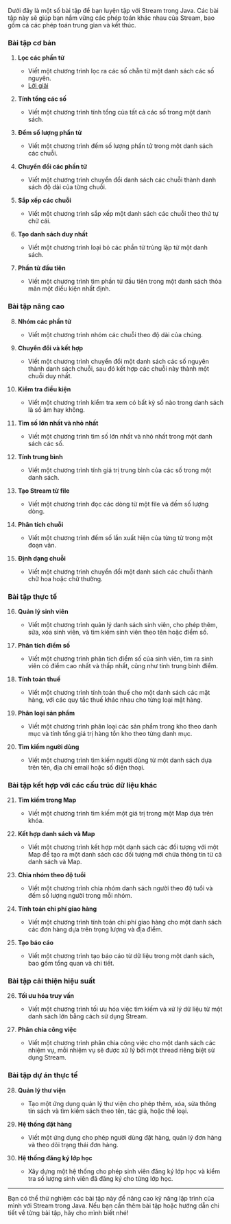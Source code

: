 Dưới đây là một số bài tập để bạn luyện tập với Stream trong Java. Các bài tập này sẽ giúp bạn nắm vững các phép toán khác nhau của Stream, bao gồm cả các phép toán trung gian và kết thúc.

### Bài tập cơ bản

1. **Lọc các phần tử**
   - Viết một chương trình lọc ra các số chẵn từ một danh sách các số nguyên.
   - [Lời giải](./excercise_java_stream_methods/FilterElementsWithEvenNumbers.java)

2. **Tính tổng các số**
   - Viết một chương trình tính tổng của tất cả các số trong một danh sách.

3. **Đếm số lượng phần tử**
   - Viết một chương trình đếm số lượng phần tử trong một danh sách các chuỗi.

4. **Chuyển đổi các phần tử**
   - Viết một chương trình chuyển đổi danh sách các chuỗi thành danh sách độ dài của từng chuỗi.

5. **Sắp xếp các chuỗi**
   - Viết một chương trình sắp xếp một danh sách các chuỗi theo thứ tự chữ cái.

6. **Tạo danh sách duy nhất**
   - Viết một chương trình loại bỏ các phần tử trùng lặp từ một danh sách.

7. **Phần tử đầu tiên**
   - Viết một chương trình tìm phần tử đầu tiên trong một danh sách thỏa mãn một điều kiện nhất định.

### Bài tập nâng cao

8. **Nhóm các phần tử**
   - Viết một chương trình nhóm các chuỗi theo độ dài của chúng.

9. **Chuyển đổi và kết hợp**
   - Viết một chương trình chuyển đổi một danh sách các số nguyên thành danh sách chuỗi, sau đó kết hợp các chuỗi này thành một chuỗi duy nhất.

10. **Kiểm tra điều kiện**
    - Viết một chương trình kiểm tra xem có bất kỳ số nào trong danh sách là số âm hay không.

11. **Tìm số lớn nhất và nhỏ nhất**
    - Viết một chương trình tìm số lớn nhất và nhỏ nhất trong một danh sách các số.

12. **Tính trung bình**
    - Viết một chương trình tính giá trị trung bình của các số trong một danh sách.

13. **Tạo Stream từ file**
    - Viết một chương trình đọc các dòng từ một file và đếm số lượng dòng.

14. **Phân tích chuỗi**
    - Viết một chương trình đếm số lần xuất hiện của từng từ trong một đoạn văn.

15. **Định dạng chuỗi**
    - Viết một chương trình chuyển đổi một danh sách các chuỗi thành chữ hoa hoặc chữ thường.

### Bài tập thực tế

16. **Quản lý sinh viên**
    - Viết một chương trình quản lý danh sách sinh viên, cho phép thêm, sửa, xóa sinh viên, và tìm kiếm sinh viên theo tên hoặc điểm số.

17. **Phân tích điểm số**
    - Viết một chương trình phân tích điểm số của sinh viên, tìm ra sinh viên có điểm cao nhất và thấp nhất, cũng như tính trung bình điểm.

18. **Tính toán thuế**
    - Viết một chương trình tính toán thuế cho một danh sách các mặt hàng, với các quy tắc thuế khác nhau cho từng loại mặt hàng.

19. **Phân loại sản phẩm**
    - Viết một chương trình phân loại các sản phẩm trong kho theo danh mục và tính tổng giá trị hàng tồn kho theo từng danh mục.

20. **Tìm kiếm người dùng**
    - Viết một chương trình tìm kiếm người dùng từ một danh sách dựa trên tên, địa chỉ email hoặc số điện thoại.

### Bài tập kết hợp với các cấu trúc dữ liệu khác

21. **Tìm kiếm trong Map**
    - Viết một chương trình tìm kiếm một giá trị trong một Map dựa trên khóa.

22. **Kết hợp danh sách và Map**
    - Viết một chương trình kết hợp một danh sách các đối tượng với một Map để tạo ra một danh sách các đối tượng mới chứa thông tin từ cả danh sách và Map.

23. **Chia nhóm theo độ tuổi**
    - Viết một chương trình chia nhóm danh sách người theo độ tuổi và đếm số lượng người trong mỗi nhóm.

24. **Tính toán chi phí giao hàng**
    - Viết một chương trình tính toán chi phí giao hàng cho một danh sách các đơn hàng dựa trên trọng lượng và địa điểm.

25. **Tạo báo cáo**
    - Viết một chương trình tạo báo cáo từ dữ liệu trong một danh sách, bao gồm tổng quan và chi tiết.

### Bài tập cải thiện hiệu suất

26. **Tối ưu hóa truy vấn**
    - Viết một chương trình tối ưu hóa việc tìm kiếm và xử lý dữ liệu từ một danh sách lớn bằng cách sử dụng Stream.

27. **Phân chia công việc**
    - Viết một chương trình phân chia công việc cho một danh sách các nhiệm vụ, mỗi nhiệm vụ sẽ được xử lý bởi một thread riêng biệt sử dụng Stream.

### Bài tập dự án thực tế

28. **Quản lý thư viện**
    - Tạo một ứng dụng quản lý thư viện cho phép thêm, xóa, sửa thông tin sách và tìm kiếm sách theo tên, tác giả, hoặc thể loại.

29. **Hệ thống đặt hàng**
    - Viết một ứng dụng cho phép người dùng đặt hàng, quản lý đơn hàng và theo dõi trạng thái đơn hàng.

30. **Hệ thống đăng ký lớp học**
    - Xây dựng một hệ thống cho phép sinh viên đăng ký lớp học và kiểm tra số lượng sinh viên đã đăng ký cho từng lớp học.

---

Bạn có thể thử nghiệm các bài tập này để nâng cao kỹ năng lập trình của mình với Stream trong Java. Nếu bạn cần thêm bài tập hoặc hướng dẫn chi tiết về từng bài tập, hãy cho mình biết nhé!